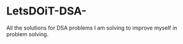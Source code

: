# LetsDOiT-DSA-
All the solutions for DSA problems I am solving to improve myself in problem solving.
